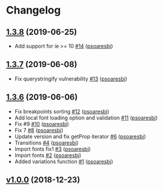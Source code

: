 # Changelog

## [1.3.8](https://github.com/psoaresbj/styled-gen/releases/tag/1.3.8) (2019-06-25)
- Add support for ie >= 10 [\#14](https://github.com/psoaresbj/styled-gen/pull/14) ([psoaresbj](https://github.com/psoaresbj))

## [1.3.7](https://github.com/psoaresbj/styled-gen/releases/tag/1.3.7) (2019-06-08)
- Fix querystringify vulnerability [\#13](https://github.com/psoaresbj/styled-gen/pull/13) ([psoaresbj](https://github.com/psoaresbj))

## [1.3.6](https://github.com/psoaresbj/styled-gen/releases/tag/1.3.6) (2019-06-06)
- Fix breakpoints sorting [\#12](https://github.com/psoaresbj/styled-gen/pull/12) ([psoaresbj](https://github.com/psoaresbj))
- Add local font loading option and validation [\#11](https://github.com/psoaresbj/styled-gen/pull/11) ([psoaresbj](https://github.com/psoaresbj))
- Fix #9 [\#10](https://github.com/psoaresbj/styled-gen/pull/10) ([psoaresbj](https://github.com/psoaresbj))
- Fix 7 [\#8](https://github.com/psoaresbj/styled-gen/pull/8) ([psoaresbj](https://github.com/psoaresbj))
- Update version and fix getProp iterator [\#6](https://github.com/psoaresbj/styled-gen/pull/6) ([psoaresbj](https://github.com/psoaresbj))
- Transitions [\#4](https://github.com/psoaresbj/styled-gen/pull/4) ([psoaresbj](https://github.com/psoaresbj))
- Import fonts fix1 [\#3](https://github.com/psoaresbj/styled-gen/pull/3) ([psoaresbj](https://github.com/psoaresbj))
- Import fonts [\#2](https://github.com/psoaresbj/styled-gen/pull/2) ([psoaresbj](https://github.com/psoaresbj))
- Added variations function [\#1](https://github.com/psoaresbj/styled-gen/pull/1) ([psoaresbj](https://github.com/psoaresbj))

## [v1.0.0](https://github.com/psoaresbj/styled-gen/releases/tag/v1.0.0) (2018-12-23)

